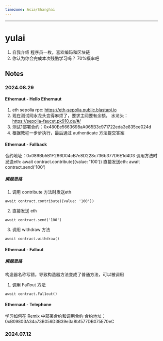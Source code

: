 ```yaml
---
timezone: Asia/Shanghai
---
```

---

# yulai

1. 自我介绍
程序员一枚，喜欢编码和区块链
2. 你认为你会完成本次残酷学习吗？
70%概率吧
## Notes

<!-- Content_START -->

### 2024.08.29
#### Ethernaut - Hello Ethernaut
1. eth sepolia rpc: https://eth-sepolia.public.blastapi.io
2. 现在测试网水龙头变得麻烦了，要求主网要有余额。
水龙头：https://sepolia-faucet.pk910.de/#/
3. 测试1部署合约：0x480Ee5663698aA065B3c971722eda3e835ce024d
4. 根据教程一步步执行，最后通过 authenticate 方法提交答案
#### Ethernaut - Fallback
合约地址：0x086Bb5B1F286D04cB7e8D228c736b377D6E1d4D3
调用方法时发送eth: await contract.contribute({value: '100'})
直接发送eth: await contract.send('100')
##### 解题思路
1. 调用 contribute 方法时发送eth
```
await contract.contribute({value: '100'})
```
2. 直接发送 eth
```
await contract.send('100')
```
3. 调用 withdraw 方法
```
await contract.withdraw()
```
#### Ethernaut - Fallout
##### 解题思路
构造器名称写错，导致构造器方法变成了普通方法，可以被调用
1. 调用 Fal1out 方法
```
await contract.Fal1out()
```
#### Ethernaut - Telephone
学习如何在 Remix 中部署合约和调用合约
合约地址：0xB09803A34a73B056D3B39e3a8bf577DB075E70eC



### 2024.07.12

<!-- Content_END -->
